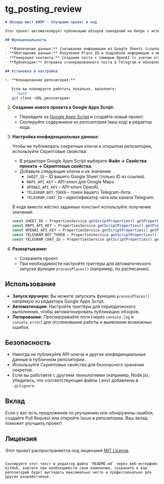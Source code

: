 # tg_posting_review

```markdown
# Обзоры мест КИПР - Улучшаем проект и код

Этот проект автоматизирует публикацию обзоров заведений на Кипре с использованием данных из Google Sheets, API Google Maps, OpenAI и Telegram. Код написан для работы в Google Apps Script.

## Функциональность

- **Извлечение данных:** Считывание информации из Google Sheets (ссылки на заведения, статус публикации).
- **Обогащение данных:** Получение Place ID и подробной информации о месте через Geocoding API и Places API.
- **Генерация контента:** Создание поста с помощью OpenAI (с учетом отзывов и описания заведения).
- **Публикация:** Отправка сгенерированного поста в Telegram и обновление статуса в таблице.

## Установка и настройка

1. **Клонирование репозитория:**

   Если вы планируете работать локально, выполните:
   ```bash
   git clone <URL_репозитория>
   ```

2. **Создание нового проекта в Google Apps Script:**

   - Перейдите на [Google Apps Script](https://script.google.com/) и создайте новый проект.
   - Скопируйте содержимое из репозитория (ваш код) в редактор кода.

3. **Настройка конфиденциальных данных:**

   Чтобы не публиковать секретные ключи в открытом репозитории, используйте Скриптовые свойства:
   
   - В редакторе Google Apps Script выберите **Файл → Свойства проекта → Скриптовые свойства**.
   - Добавьте следующие ключи и их значения:
     - `SHEET_ID` – ID вашего Google Sheet (только ID из ссылки).
     - `MAPS_API_KEY` – API-ключ для Google Maps.
     - `OPENAI_API_KEY` – API-ключ OpenAI.
     - `TELEGRAM_BOT_TOKEN` – токен вашего Telegram-бота.
     - `TELEGRAM_CHAT_ID` – идентификатор чата или канала Telegram.

   В коде вместо жёстко заданных констант используйте получение значений:
   ```js
   const SHEET_ID = PropertiesService.getScriptProperties().getProperty("SHEET_ID");
   const MAPS_API_KEY = PropertiesService.getScriptProperties().getProperty("MAPS_API_KEY");
   const OPENAI_API_KEY = PropertiesService.getScriptProperties().getProperty("OPENAI_API_KEY");
   const TELEGRAM_BOT_TOKEN = PropertiesService.getScriptProperties().getProperty("TELEGRAM_BOT_TOKEN");
   const TELEGRAM_CHAT_ID = PropertiesService.getScriptProperties().getProperty("TELEGRAM_CHAT_ID");
   ```

4. **Развертывание:**

   - Сохраните проект.
   - При необходимости настройте триггеры для автоматического запуска функции `processPlaces()` (например, по расписанию).

## Использование

- **Запуск вручную:** Вы можете запускать функцию `processPlaces()` напрямую из редактора Google Apps Script.
- **Автоматизация:** Настройте триггеры для периодического выполнения, чтобы автоматизировать публикацию обзоров.
- **Логирование:** Просматривайте логи (через `console.log` и `console.error`) для отслеживания работы и выявления возможных ошибок.

## Безопасность

- Никогда не публикуйте API-ключи и другие конфиденциальные данные в публичном репозитории.
- Используйте Скриптовые свойства для безопасного хранения секретов.
- Если вы работаете с другими технологиями (например, Node.js), убедитесь, что соответствующие файлы (.env) добавлены в `.gitignore`.

## Вклад

Если у вас есть предложения по улучшению или обнаружены ошибки, создайте Pull Request или откройте Issue в репозитории. Ваш вклад поможет улучшить проект!

## Лицензия

Этот проект распространяется под лицензией [MIT License](LICENSE).
```

Скопируйте этот текст в редактор файла `README.md` через веб-интерфейс GitHub, внесите при необходимости свои изменения, сохраните и ваш репозиторий будет выглядеть максимально чисто и профессионально для других разработчиков.

